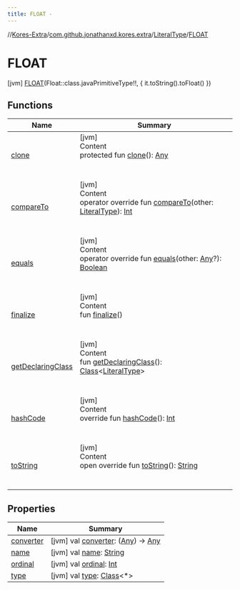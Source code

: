 ```yaml
---
title: FLOAT -
---
```

//[Kores-Extra](../../../../index.md)/[com.github.jonathanxd.kores.extra](../../index.md)/[LiteralType](../index.md)/[FLOAT](index.md)



# FLOAT  
 [jvm] [FLOAT](index.md)(Float::class.javaPrimitiveType!!, { it.toString().toFloat() })  
   


## Functions  
  
|  Name |  Summary | 
|---|---|
| <a name="kotlin/Enum/clone/#/PointingToDeclaration/"></a>[clone](../-t-y-p-e/index.md#%5Bkotlin%2FEnum%2Fclone%2F%23%2FPointingToDeclaration%2F%5D%2FFunctions%2F-191771727)| <a name="kotlin/Enum/clone/#/PointingToDeclaration/"></a>[jvm]  <br>Content  <br>protected fun [clone](../-t-y-p-e/index.md#%5Bkotlin%2FEnum%2Fclone%2F%23%2FPointingToDeclaration%2F%5D%2FFunctions%2F-191771727)(): [Any](https://kotlinlang.org/api/latest/jvm/stdlib/kotlin/-any/index.html)  <br><br><br>|
| <a name="kotlin/Enum/compareTo/#com.github.jonathanxd.kores.extra.LiteralType/PointingToDeclaration/"></a>[compareTo](../-t-y-p-e/index.md#%5Bkotlin%2FEnum%2FcompareTo%2F%23com.github.jonathanxd.kores.extra.LiteralType%2FPointingToDeclaration%2F%5D%2FFunctions%2F-191771727)| <a name="kotlin/Enum/compareTo/#com.github.jonathanxd.kores.extra.LiteralType/PointingToDeclaration/"></a>[jvm]  <br>Content  <br>operator override fun [compareTo](../-t-y-p-e/index.md#%5Bkotlin%2FEnum%2FcompareTo%2F%23com.github.jonathanxd.kores.extra.LiteralType%2FPointingToDeclaration%2F%5D%2FFunctions%2F-191771727)(other: [LiteralType](../index.md)): [Int](https://kotlinlang.org/api/latest/jvm/stdlib/kotlin/-int/index.html)  <br><br><br>|
| <a name="kotlin/Enum/equals/#kotlin.Any?/PointingToDeclaration/"></a>[equals](../-t-y-p-e/index.md#%5Bkotlin%2FEnum%2Fequals%2F%23kotlin.Any%3F%2FPointingToDeclaration%2F%5D%2FFunctions%2F-191771727)| <a name="kotlin/Enum/equals/#kotlin.Any?/PointingToDeclaration/"></a>[jvm]  <br>Content  <br>operator override fun [equals](../-t-y-p-e/index.md#%5Bkotlin%2FEnum%2Fequals%2F%23kotlin.Any%3F%2FPointingToDeclaration%2F%5D%2FFunctions%2F-191771727)(other: [Any](https://kotlinlang.org/api/latest/jvm/stdlib/kotlin/-any/index.html)?): [Boolean](https://kotlinlang.org/api/latest/jvm/stdlib/kotlin/-boolean/index.html)  <br><br><br>|
| <a name="kotlin/Enum/finalize/#/PointingToDeclaration/"></a>[finalize](../-t-y-p-e/index.md#%5Bkotlin%2FEnum%2Ffinalize%2F%23%2FPointingToDeclaration%2F%5D%2FFunctions%2F-191771727)| <a name="kotlin/Enum/finalize/#/PointingToDeclaration/"></a>[jvm]  <br>Content  <br>fun [finalize](../-t-y-p-e/index.md#%5Bkotlin%2FEnum%2Ffinalize%2F%23%2FPointingToDeclaration%2F%5D%2FFunctions%2F-191771727)()  <br><br><br>|
| <a name="kotlin/Enum/getDeclaringClass/#/PointingToDeclaration/"></a>[getDeclaringClass](../-t-y-p-e/index.md#%5Bkotlin%2FEnum%2FgetDeclaringClass%2F%23%2FPointingToDeclaration%2F%5D%2FFunctions%2F-191771727)| <a name="kotlin/Enum/getDeclaringClass/#/PointingToDeclaration/"></a>[jvm]  <br>Content  <br>fun [getDeclaringClass](../-t-y-p-e/index.md#%5Bkotlin%2FEnum%2FgetDeclaringClass%2F%23%2FPointingToDeclaration%2F%5D%2FFunctions%2F-191771727)(): [Class](https://docs.oracle.com/javase/8/docs/api/java/lang/Class.html)<[LiteralType](../index.md)>  <br><br><br>|
| <a name="kotlin/Enum/hashCode/#/PointingToDeclaration/"></a>[hashCode](../-t-y-p-e/index.md#%5Bkotlin%2FEnum%2FhashCode%2F%23%2FPointingToDeclaration%2F%5D%2FFunctions%2F-191771727)| <a name="kotlin/Enum/hashCode/#/PointingToDeclaration/"></a>[jvm]  <br>Content  <br>override fun [hashCode](../-t-y-p-e/index.md#%5Bkotlin%2FEnum%2FhashCode%2F%23%2FPointingToDeclaration%2F%5D%2FFunctions%2F-191771727)(): [Int](https://kotlinlang.org/api/latest/jvm/stdlib/kotlin/-int/index.html)  <br><br><br>|
| <a name="kotlin/Enum/toString/#/PointingToDeclaration/"></a>[toString](../-t-y-p-e/index.md#%5Bkotlin%2FEnum%2FtoString%2F%23%2FPointingToDeclaration%2F%5D%2FFunctions%2F-191771727)| <a name="kotlin/Enum/toString/#/PointingToDeclaration/"></a>[jvm]  <br>Content  <br>open override fun [toString](../-t-y-p-e/index.md#%5Bkotlin%2FEnum%2FtoString%2F%23%2FPointingToDeclaration%2F%5D%2FFunctions%2F-191771727)(): [String](https://kotlinlang.org/api/latest/jvm/stdlib/kotlin/-string/index.html)  <br><br><br>|


## Properties  
  
|  Name |  Summary | 
|---|---|
| <a name="com.github.jonathanxd.kores.extra/LiteralType.FLOAT/converter/#/PointingToDeclaration/"></a>[converter](converter.md)| <a name="com.github.jonathanxd.kores.extra/LiteralType.FLOAT/converter/#/PointingToDeclaration/"></a> [jvm] val [converter](converter.md): ([Any](https://kotlinlang.org/api/latest/jvm/stdlib/kotlin/-any/index.html)) -> [Any](https://kotlinlang.org/api/latest/jvm/stdlib/kotlin/-any/index.html)   <br>|
| <a name="com.github.jonathanxd.kores.extra/LiteralType.FLOAT/name/#/PointingToDeclaration/"></a>[name](name.md)| <a name="com.github.jonathanxd.kores.extra/LiteralType.FLOAT/name/#/PointingToDeclaration/"></a> [jvm] val [name](name.md): [String](https://kotlinlang.org/api/latest/jvm/stdlib/kotlin/-string/index.html)   <br>|
| <a name="com.github.jonathanxd.kores.extra/LiteralType.FLOAT/ordinal/#/PointingToDeclaration/"></a>[ordinal](ordinal.md)| <a name="com.github.jonathanxd.kores.extra/LiteralType.FLOAT/ordinal/#/PointingToDeclaration/"></a> [jvm] val [ordinal](ordinal.md): [Int](https://kotlinlang.org/api/latest/jvm/stdlib/kotlin/-int/index.html)   <br>|
| <a name="com.github.jonathanxd.kores.extra/LiteralType.FLOAT/type/#/PointingToDeclaration/"></a>[type](type.md)| <a name="com.github.jonathanxd.kores.extra/LiteralType.FLOAT/type/#/PointingToDeclaration/"></a> [jvm] val [type](type.md): [Class](https://docs.oracle.com/javase/8/docs/api/java/lang/Class.html)<*>   <br>|

